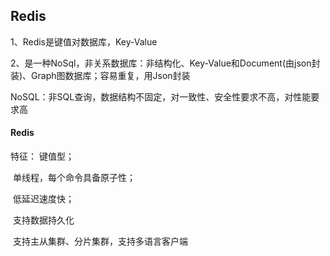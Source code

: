 ## Redis

1、Redis是键值对数据库，Key-Value

2、是一种NoSql，非关系数据库：非结构化、Key-Value和Document(由json封装)、Graph图数据库；容易重复，用Json封装

NoSQL：非SQL查询，数据结构不固定，对一致性、安全性要求不高，对性能要求高

#### Redis

特征：     键值型；

​	单线程，每个命令具备原子性；

​	低延迟速度快；

​	支持数据持久化

​	支持主从集群、分片集群，支持多语言客户端

​	





